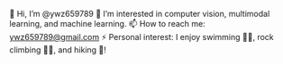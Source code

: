 👋 Hi, I’m @ywz659789
👀 I’m interested in computer vision, multimodal learning, and machine learning.
📫 How to reach me: ywz659789@gmail.com
⚡ Personal interest: I enjoy swimming 🏊‍♂️, rock climbing 🧗‍♂️, and hiking 🥾!
